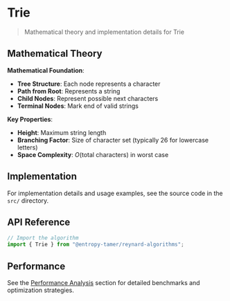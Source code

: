 # Trie

> Mathematical theory and implementation details for Trie

## Mathematical Theory

**Mathematical Foundation**:

- **Tree Structure**: Each node represents a character
- **Path from Root**: Represents a string
- **Child Nodes**: Represent possible next characters
- **Terminal Nodes**: Mark end of valid strings

**Key Properties**:

- **Height**: Maximum string length
- **Branching Factor**: Size of character set (typically 26 for lowercase letters)
- **Space Complexity**: $O(\text{total characters})$ in worst case

## Implementation

For implementation details and usage examples, see the source code in the `src/` directory.

## API Reference

```typescript
// Import the algorithm
import { Trie } from "@entropy-tamer/reynard-algorithms";
```

## Performance

See the [Performance Analysis](../performance/) section for detailed benchmarks and optimization strategies.
